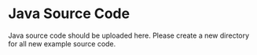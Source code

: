 # Java Source Code
Java source code should be uploaded here. Please create a new directory for all new example source code.
